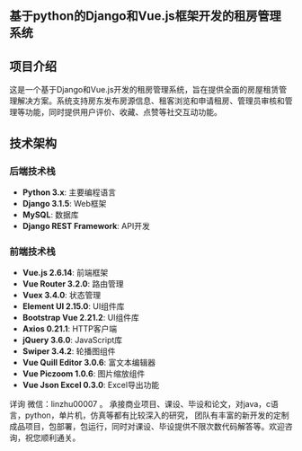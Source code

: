 ## 基于python的Django和Vue.js框架开发的租房管理系统
## 项目介绍
这是一个基于Django和Vue.js开发的租房管理系统，旨在提供全面的房屋租赁管理解决方案。系统支持房东发布房源信息、租客浏览和申请租房、管理员审核和管理等功能，同时提供用户评价、收藏、点赞等社交互动功能。
## 技术架构
### 后端技术栈
- **Python 3.x**: 主要编程语言
- **Django 3.1.5**: Web框架
- **MySQL**: 数据库
- **Django REST Framework**: API开发
### 前端技术栈
- **Vue.js 2.6.14**: 前端框架
- **Vue Router 3.2.0**: 路由管理
- **Vuex 3.4.0**: 状态管理
- **Element UI 2.15.0**: UI组件库
- **Bootstrap Vue 2.21.2**: UI组件库
- **Axios 0.21.1**: HTTP客户端
- **jQuery 3.6.0**: JavaScript库
- **Swiper 3.4.2**: 轮播图组件
- **Vue Quill Editor 3.0.6**: 富文本编辑器
- **Vue Piczoom 1.0.6**: 图片缩放组件
- **Vue Json Excel 0.3.0**: Excel导出功能


详询 微信：linzhu00007 。 承接商业项目、课设、毕设和论文，对java，c语言，python，单片机，仿真等都有比较深入的研究，
团队有丰富的新开发的定制成品项目，包部署，包运行，同时对课设、毕设提供不限次数代码解答等。欢迎咨询，祝您顺利通关。
